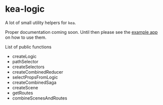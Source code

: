 # kea-logic

A lot of small utility helpers for `kea`.

Proper documentation coming soon. Until then please see the [example app](https://github.com/mariusandra/kea-example) on how to use them.

List of public functions

* createLogic
* pathSelector
* createSelectors
* createCombinedReducer
* selectPropsFromLogic
* createCombinedSaga
* createScene
* getRoutes
* combineScenesAndRoutes
